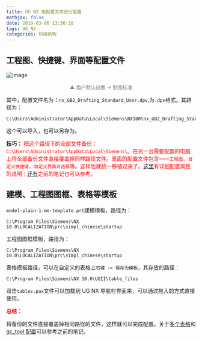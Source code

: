 ```yaml
---
title: UG NX 用配置文件进行配置
mathjax: false
date: 2019-03-06 13:36:18
tags: UG_NX
categories: 机械结构
---
```


## 工程图、快捷键、界面等配置文件

![image](https://ws3.sinaimg.cn/large/006mcMYXgy1g0s1n4cn4ej30l60i4q45.jpg)
<div style="font-size:13px;color:gray;text-align:center">▲ 用户默认设置 -> 制图标准</div>

<!--more-->

其中，配置文件名为：`nx_GB2_Drafting_Standard_User.dpv`,为`.dpv`格式。其路径为：

```
C:\Users\Administrator\AppData\Local\Siemens\NX100\nx_GB2_Drafting_Standard_User.dpv
```

这个可以导入，也可以另存为。

**技巧：**
<span style="color:red">
把这个路径下的全部文件备份：`C:\Users\Administrator\AppData\Local\Siemens\`。在另一台需要配置的电脑上将全部备份文件直接覆盖掉同样路径文件。里面的配置文件包含——`工程图`、`自定义快捷键`、`自定义界面对话框`等。这样后就统一移植过来了。[这里](https://wenku.baidu.com/view/f36235c789eb172ded63b74c.html?pn=50])有详细配置属性的说明；[还有](https://www.andyvj.com/2019/03/02/190302-01/)之前的笔记也可以参考。
</span>

## 建模、工程图图框、表格等模板

`model-plain-1-mm-template.prt`建模模板，路径为：

```
C:\Program Files\Siemens\NX 10.0\LOCALIZATION\prc\simpl_chinese\startup
```

工程图图框模板，路径为：

```
C:\Program Files\Siemens\NX 10.0\LOCALIZATION\prc\simpl_chinese\startup
```

表格模板路径，可以在自定义的表格上`右键 -> 保存为模板`，其存放的路径：

```
C:\Program Files\Siemens\NX 10.0\UGII\table_files
```

双击`tables.pax`文件可以加载到 UG NX 导航栏界面来，可以通过拖入的方式直接使用。

**<span style="color:red">总结：</span>**

将备份的文件直接覆盖掉相同路径的文件，这样就可以完成配置。关于[多个表格](https://www.andyvj.com/2019/03/02/190302-01/)和[gc_tool 配置](https://www.andyvj.com/2019/03/01/190301-02/)可以参考之前的笔记。
